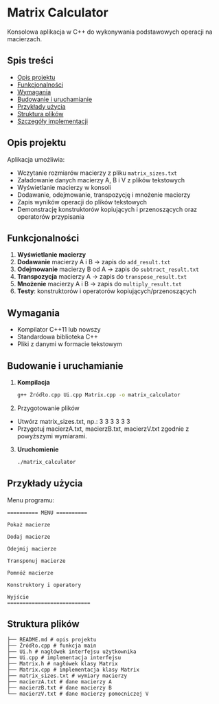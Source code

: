 # Matrix Calculator

Konsolowa aplikacja w C++ do wykonywania podstawowych operacji na macierzach.

## Spis treści

- [Opis projektu](#opis-projektu)  
- [Funkcjonalności](#funkcjonalności)  
- [Wymagania](#wymagania)  
- [Budowanie i uruchamianie](#budowanie-i-uruchamianie)  
- [Przykłady użycia](#przykłady-użycia)  
- [Struktura plików](#struktura-plików)  
- [Szczegóły implementacji](#szczegóły-implementacji)  

## Opis projektu

Aplikacja umożliwia:
- Wczytanie rozmiarów macierzy z pliku `matrix_sizes.txt`  
- Załadowanie danych macierzy A, B i V z plików tekstowych  
- Wyświetlanie macierzy w konsoli  
- Dodawanie, odejmowanie, transpozycję i mnożenie macierzy  
- Zapis wyników operacji do plików tekstowych  
- Demonstrację konstruktorów kopiujących i przenoszących oraz operatorów przypisania  

## Funkcjonalności

1. **Wyświetlanie macierzy**  
2. **Dodawanie** macierzy A i B → zapis do `add_result.txt`  
3. **Odejmowanie** macierzy B od A → zapis do `subtract_result.txt`  
4. **Transpozycja** macierzy A → zapis do `transpose_result.txt`  
5. **Mnożenie** macierzy A i B → zapis do `multiply_result.txt`  
6. **Testy**: konstruktorów i operatorów kopiujących/przenoszących  

## Wymagania

- Kompilator C++11 lub nowszy  
- Standardowa biblioteka C++  
- Pliki z danymi w formacie tekstowym  

## Budowanie i uruchamianie

1. **Kompilacja**  
   ```bash
   g++ Źródło.cpp Ui.cpp Matrix.cpp -o matrix_calculator

2. Przygotowanie plików
- Utwórz matrix_sizes.txt, np.:
  3 3 3 3 3 3
- Przygotuj macierzA.txt, macierzB.txt, macierzV.txt zgodnie z powyższymi wymiarami.

3. **Uruchomienie**
   ```bash
   ./matrix_calculator

## Przykłady użycia
Menu programu:
   
```text
========== MENU ==========

Pokaż macierze

Dodaj macierze

Odejmij macierze

Transponuj macierze

Pomnóż macierze

Konstruktory i operatory

Wyjście
===========================
```

## Struktura plików

```
├── README.md # opis projektu
├── Źródło.cpp # funkcja main
├── Ui.h # nagłówek interfejsu użytkownika
├── Ui.cpp # implementacja interfejsu
├── Matrix.h # nagłówek klasy Matrix
├── Matrix.cpp # implementacja klasy Matrix
├── matrix_sizes.txt # wymiary macierzy
├── macierzA.txt # dane macierzy A
├── macierzB.txt # dane macierzy B
└── macierzV.txt # dane macierzy pomocniczej V
```
